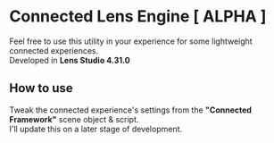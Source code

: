 # Connected Lens Engine [ ALPHA ]

Feel free to use this utility in your experience for some lightweight connected experiences.
<br/>
Developed in **Lens Studio 4.31.0**

## How to use

Tweak the connected experience's settings from the **"Connected Framework"** scene object & script.
<br/>
I'll update this on a later stage of development.
